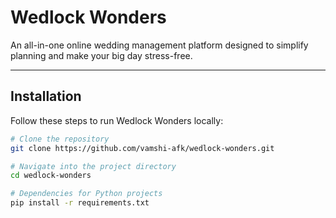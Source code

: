 # Wedlock Wonders

An all-in-one online wedding management platform designed to simplify planning and make your big day stress-free.

---


## Installation

Follow these steps to run Wedlock Wonders locally:

```bash
# Clone the repository
git clone https://github.com/vamshi-afk/wedlock-wonders.git

# Navigate into the project directory
cd wedlock-wonders

# Dependencies for Python projects
pip install -r requirements.txt
